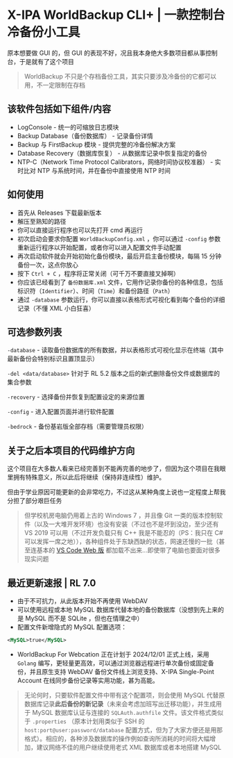 ﻿# X-IPA WorldBackup CLI+ | 一款控制台冷备份小工具

原本想要做 GUI 的，但 GUI 的表现不好，况且我本身绝大多数项目都从事控制台，于是就有了这个项目

> WorldBackup 不只是个存档备份工具，其实只要涉及冷备份的它都可以用，不一定限制在存档

## 该软件包括如下组件/内容

- LogConsole - 统一的可缩放日志模块
- Backup Database（备份数据库） - 记录备份详情
- Backup 与 FirstBackup 模块 - 提供完整的冷备份解决方案
- Database Recovery（数据库恢复） - 从数据库记录中恢复指定的备份
- NTP-C（Network Time Protocol Calibrators，网络时间协议校准器） - 实时比对 NTP 与系统时间，并在备份中直接使用 NTP 时间

## 如何使用

- 首先从 Releases 下载最新版本
- 解压至熟知的路径
- 你可以直接运行程序也可以先打开 cmd 再运行
- 初次启动会要求你配置 `WorldBackupConfig.xml` ，你可以通过 `-config` 参数重新运行程序以开始配置，或者你可以进入配置文件手动配置
- 再次启动软件就会开始初始化备份模块，最后开启主备份模块，每隔 15 分钟备份一次，这点你放心
- 按下 `Ctrl + C` ，程序将正常关闭（可千万不要直接叉掉啊）
- 你应该已经看到了 `备份数据库.xml` 文件，它用作记录你备份的各种信息，包括标识符（`Identifier`）、时间（`Time`）和备份路径（`Path`）
- 通过 `-database` 参数运行，你可以直接以表格形式可视化看到每个备份的详细记录（不懂 XML 小白狂喜）

## 可选参数列表

`-database` - 读取备份数据库的所有数据，并以表格形式可视化显示在终端（其中最新备份会特别标识且置顶显示）

`-del <data/database>` 针对于 RL 5.2 版本之后的新式删除备份文件或数据库的集合参数

`-recovery` - 选择备份并恢复到配置设定的来源位置

`-config` - 进入配置页面并进行软件配置

`-bedrock` - 备份基岩版全部存档（需要管理员权限）

## 关于之后本项目的代码维护方向

这个项目在大多数人看来已经完善到不能再完善的地步了，但因为这个项目在我眼里拥有特殊意义，所以此后将继续（保持非连续性）维护。

但由于学业原因可能更新的会非常吃力，不过这从某种角度上说也一定程度上帮我分担了部分艰巨任务

> 但学校机房电脑仍用着上古的 Windows 7 ，并且像 Git 一类的版本控制软件（以及一大堆开发环境）也没有安装（不过也不是坏到没边，至少还有 VS 2019 可以用（不过开发负载只有 C++ 我是不能忍的（PS：我只在 C# 可以发挥一席之地）），各种组件处于东缺西缺的状态，网速还慢的一批（甚至连基本的 [VS Code Web 版](https://vscode.dev) 都加载不出来...即使带了电脑也要面对很多现实问题

## 最近更新速报 | RL 7.0

- 由于不可抗力，从此版本开始不再使用 WebDAV
- 可以使用远程或本地 MySQL 数据库代替本地的备份数据库（没想到先上来的是 MySQL 而不是 SQLite ，但也在情理之中）
- 配置文件新增隐式的 MySQL 配置选项：
```xml
<MySQL>true</MySQL>
```

- WorldBackup For Webcation 正在计划于 2024/12/01 正式上线，采用 `Golang` 编写，更轻量更高效，可以通过浏览器远程进行单次备份或固定备份，并且原生支持 WebDAV 备份文件线上浏览支持、X-IPA Single-Point Account 在线同步备份记录等实用功能，甚为高能。

> 无论何时，只要软件配置文件中带有这个配置项，则会使用 MySQL 代替原数据库记录**此后备份的新记录**（未来会考虑加班写出迁移功能），并生成用于 MySQL 数据库认证与连接的 `SQLAuth.authfile` 文件。该文件格式类似于 `.properties` （原本计划用类似于 SSH 的 `host:port@user:password/database` 配置方式，但为了大家方便还是用那格式）。相应的，各种涉及数据库的操作例如查询所消耗的时间将大幅增加，建议网络不佳的用户继续使用老式 XML 数据库或者本地搭建 MySQL